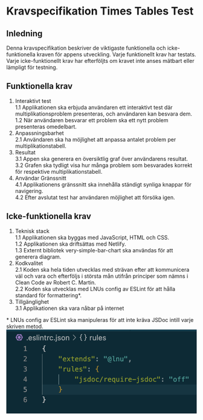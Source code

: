 # Kravspecifikation Times Tables Test

## Inledning
Denna kravspecifikation beskriver de viktigaste funktionella och icke-funktionella kraven för appens utveckling. Varje funktionellt krav har testats. Varje icke-funktionellt krav har efterföljts om kravet inte anses mätbart eller lämpligt för testning. 

## Funktionella krav
1. Interaktivt test                       
  1.1 Applikationen ska erbjuda användaren ett interaktivt test där multiplikationsproblem presenteras, och användaren kan besvara dem.               
  1.2 När användaren besvarar ett problem ska ett nytt problem presenteras omedelbart.       
2. Anpassningsbarhet           
  2.1 Användaren ska ha möjlighet att anpassa antalet problem per multiplikationstabell.           
3. Resultat             
  3.1 Appen ska generera en översiktlig graf över användarens resultat.             
  3.2 Grafen ska tydligt visa hur många problem som besvarades korrekt för respektive multiplikationstabell.               
4. Användar Gränssnitt              
  4.1 Applikationens gränssnitt ska innehålla ständigt synliga knappar för navigering.       
  4.2 Efter avslutat test har användaren möjlighet att försöka igen.   
## Icke-funktionella krav
1. Teknisk stack            
  1.1 Applikationen ska byggas med JavaScript, HTML och CSS.           
  1.2 Applikationen ska driftsättas med Netlify.             
  1.3 Externt bibliotek very-simple-bar-chart ska användas för att generera diagram.        
2. Kodkvalitet             
  2.1 Koden ska hela tiden utvecklas med strävan efter att kommunicera väl och vara och efterföljs i största mån utifrån principer som nämns i Clean Code av Robert C. Martin.        
  2.2 Koden ska utvecklas med LNUs config av ESLint för att hålla standard för formattering*.         
3. Tillgänglighet          
  3.1 Applikationen ska vara nåbar på internet         
            

\* LNUs config av ESLint ska manipuleras för att inte kräva JSDoc intill varje skriven metod. ![eslint-config](../img/eslint-config.png)